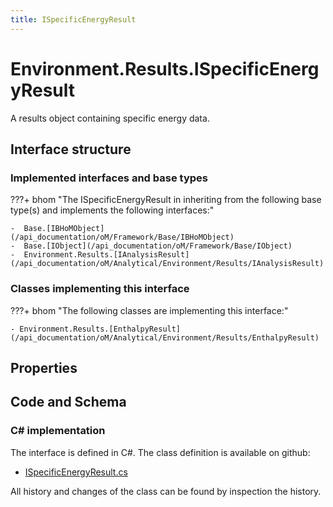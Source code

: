 ```yaml
---
title: ISpecificEnergyResult
---
```


# Environment.Results.ISpecificEnergyResult

A results object containing specific energy data.

## Interface structure

### Implemented interfaces and base types

???+ bhom "The ISpecificEnergyResult in inheriting from the following base type(s) and implements the following interfaces:"

    -  Base.[IBHoMObject](/api_documentation/oM/Framework/Base/IBHoMObject)
    -  Base.[IObject](/api_documentation/oM/Framework/Base/IObject)
    -  Environment.Results.[IAnalysisResult](/api_documentation/oM/Analytical/Environment/Results/IAnalysisResult)


### Classes implementing this interface

???+ bhom "The following classes are implementing this interface:"

    - Environment.Results.[EnthalpyResult](/api_documentation/oM/Analytical/Environment/Results/EnthalpyResult)


## Properties

## Code and Schema

### C# implementation

The interface is defined in C#. The class definition is available on github:

- [ISpecificEnergyResult.cs](https://github.com/BHoM/BHoM/blob/develop/Environment_oM/Results/ResultObjects/SpecificEnergy/ISpecificEnergyResult.cs)

All history and changes of the class can be found by inspection the history.
